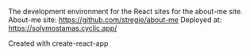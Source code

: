 The development environment for the React sites for the about-me site.
About-me site: https://github.com/stregie/about-me
Deployed at: https://solymostamas.cyclic.app/

Created with create-react-app

